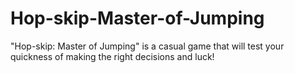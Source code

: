 # Hop-skip-Master-of-Jumping
"Hop-skip: Master of Jumping" is a casual game that will test your quickness of making the right decisions and luck!
